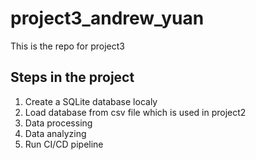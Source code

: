 # project3_andrew_yuan
This is the repo for project3

## Steps in the project
1. Create a SQLite database localy
2. Load database from csv file which is used in project2
3. Data processing
4. Data analyzing
5. Run CI/CD pipeline
